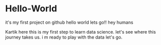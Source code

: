 # Hello-World
it's my first project on github hello world lets go!!
hey humans

Kartik here this is my first step to learn data science.
let's see where this journey takes us.
i m ready to play with the data let's go.
